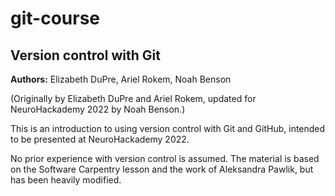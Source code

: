 # git-course

## Version control with Git

**Authors:** Elizabeth DuPre, Ariel Rokem, Noah Benson

(Originally by Elizabeth DuPre and Ariel Rokem, updated for NeuroHackademy 2022 by Noah Benson.)

This is an introduction to using version control with Git and GitHub,
intended to be presented at NeuroHackademy 2022.

No prior experience with version control is assumed.
The material is based on the Software Carpentry lesson and the work of Aleksandra Pawlik, but has been heavily modified.

